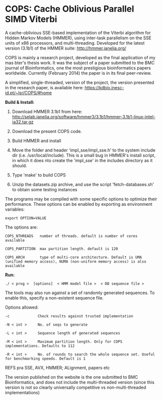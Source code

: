 COPS: Cache Oblivious Parallel SIMD Viterbi
=====================================

A cache-oblivious SSE-based implementation of the Viterbi algorithm for Hidden Markov Models (HMMER), using inter-task parallelism on the SSE units of x86 processors, and multi-threading. Developed for the latest version (3.1b1) of the HMMER suite: http://hmmer.janelia.org/

COPS is mainly a research project, developed as the final application of my mas bter's thesis work. It was the subject of a paper submitted to the BMC journal of Bioinformatics, one the most prestigious bioinformatics papers worldwide. Currently (February 2014) the paper is in its final peer-review.

A simplified, single-threaded, version of the project, the version presented in the research paper, is available here:
https://kdbio.inesc-id.pt/~lsr/COPS/#home



**Build & Install:**

1) Download HMMER 3.1b1 from here:
http://selab.janelia.org/software/hmmer3/3.1b1/hmmer-3.1b1-linux-intel-ia32.tar.gz

2) Download the present COPS code.

3) Build HMMER and install

4) Move the folder and header 'impl_sse/impl_sse.h' to the system include dir (i.e. /usr/local/include). 
This is a small bug in HMMER's install script, in which it does nto create the 'impl_sse' in the includes directory as it should.

5) Type 'make' to build COPS

6) Unzip the datasets.zip archive, and use the script 'fetch-databases.sh' to obtain some testing instances


The programs may be compiled with some specific options to optimize their performance. These options can be enabled by exporting as environment variables:

    export OPTION=VALUE
    
The options are:

    COPS_NTHREADS   number of threads. default is number of cores available
    
    COPS_PARTITION  max partition length. default is 120
    
    COPS_ARCH       type of multi-core architecture. Default is UMA (unified memory access), NUMA (non-uniform memory access) is also available
    


**Run:**

    ./ < prog >  [options]  < HMM model file >  < DB sequence file >

The tools may also run against a set of randomly generated sequences. To enable this, specify a non-existent sequence file.

Options allowed:

    -c             Check results against trusted implementation

    -N < int >     No. of seqs to generate

    -L < int >     Sequence length of generated sequences

    -M < int >     Maximum partition length. Only for COPS implementations. Defaults to 112

    -R < int >     No. of rounds to search the whole sequence set. Useful for benchmarking speeds. Default is 1



REFS pra SSE, AVX, HMMER; ALignment, papers etc


The version published on the website is the one submitted to BMC Bioinformatics, and does not include the multi-threaded version (since this version is not so clearly universally competitive vs non-multi-threaded implementations)
